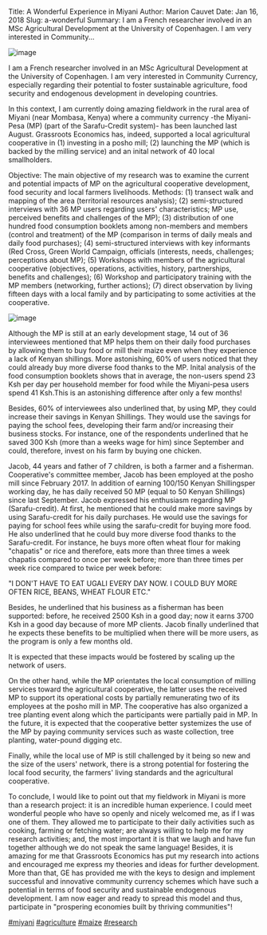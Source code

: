 Title: A Wonderful Experience in Miyani
Author: Marion Cauvet
Date: Jan 16, 2018
Slug: a-wonderful
Summary: I am a French researcher involved in an MSc Agricultural Development at the University of Copenhagen. I am very interested in Community...

![image](images/blog/a-wonderful1.webp)

I am a French researcher involved in an MSc Agricultural Development at
the University of Copenhagen. I am very interested in Community
Currency, especially regarding their potential to foster sustainable
agriculture, food security and endogenous development in developing
countries.

In this context, I am currently doing amazing fieldwork in the rural
area of Miyani (near Mombasa, Kenya) where a community currency -the
Miyani-Pesa (MP) (part of the Sarafu-Credit system)- has been launched
last August. Grassroots Economics has, indeed, supported a local
agricultural cooperative in (1) investing in a posho mill; (2) launching
the MP (which is backed by the milling service) and an inital network of
40 local smallholders.

Objective: The main objective of my research was to examine the current
and potential impacts of MP on the agricultural cooperative development,
food security and local farmers livelihoods. Methods: (1) transect walk
and mapping of the area (territorial resources analysis); (2)
semi-structured interviews with 36 MP users regarding users'
characteristics; MP use, perceived benefits and challenges of the MP);
(3) distribution of one hundred food consumption booklets among
non-members and members (control and treatment) of the MP (comparison in
terms of daily meals and daily food purchases); (4) semi-structured
interviews with key informants (Red Cross, Green World Campaign,
officials (interests, needs, challenges; perceptions about MP); (5)
Workshops with members of the agricultural cooperative (objectives,
operations, activities, history, partnerships, benefits and challenges);
(6) Workshop and participatory training with the MP members (networking,
further actions); (7) direct observation by living fifteen days with a
local family and by participating to some activities at the cooperative.

![image](images/blog/a-wonderful47.webp)

Although the MP is still at an early development stage, 14 out of 36
interviewees mentioned that MP helps them on their daily food purchases
by allowing them to buy food or mill their maize even when they
experience a lack of Kenyan shillings. More astonishing, 60% of users
noticed that they could already buy more diverse food thanks to the MP.
Inital analysis of the food consumption booklets shows that in average,
the non-users spend 23 Ksh per day per household member for food while
the Miyani-pesa users spend 41 Ksh.This is an astonishing difference
after only a few months!

Besides, 60% of interviewees also underlined that, by using MP, they
could increase their savings in Kenyan Shillings. They would use the
savings for paying the school fees, developing their farm and/or
increasing their business stocks. For instance, one of the respondents
underlined that he saved 300 Ksh (more than a weeks wage for him) since
September and could, therefore, invest on his farm by buying one
chicken.

Jacob, 44 years and father of 7 children, is both a farmer and a
fisherman. Cooperative's committee member, Jacob has been employed at
the posho mill since February 2017. In addition of earning 100/150
Kenyan Shillingsper working day, he has daily received 50 MP (equal to
50 Kenyan Shillings) since last September. Jacob expressed his
enthusiasm regarding MP (Sarafu-credit). At first, he mentioned that he
could make more savings by using Sarafu-credit for his daily purchases.
He would use the savings for paying for school fees while using the
sarafu-credit for buying more food. He also underlined that he could buy
more diverse food thanks to the Sarafu-credit. For instance, he buys
more often wheat flour for making "chapatis" or rice and therefore, eats
more than three times a week chapatis compared to once per week before;
more than three times per week rice compared to twice per week before:

"I DON'T HAVE TO EAT UGALI EVERY DAY NOW. I COULD BUY MORE OFTEN RICE,
BEANS, WHEAT FLOUR ETC."

Besides, he underlined that his business as a fisherman has been
supported: before, he received 2500 Ksh in a good day; now it earns 3700
Ksh in a good day because of more MP clients. Jacob finally underlined
that he expects these benefits to be multiplied when there will be more
users, as the program is only a few months old.

It is expected that these impacts would be fostered by scaling up the
network of users.

On the other hand, while the MP orientates the local consumption of
milling services toward the agricultural cooperative, the latter uses
the received MP to support its operational costs by partially
remunerating two of its employees at the posho mill in MP. The
cooperative has also organized a tree planting event along which the
participants were partially paid in MP. In the future, it is expected
that the cooperative better systemizes the use of the MP by paying
community services such as waste collection, tree planting, water-pound
digging etc.

Finally, while the local use of MP is still challenged by it being so
new and the size of the users' network, there is a strong potential for
fostering the local food security, the farmers' living standards and the
agricultural cooperative.

To conclude, I would like to point out that my fieldwork in Miyani is
more than a research project: it is an incredible human experience. I
could meet wonderful people who have so openly and nicely welcomed me,
as if I was one of them. They allowed me to participate to their daily
activities such as cooking, farming or fetching water; are always
willing to help me for my research activities; and, the most important
it is that we laugh and have fun together although we do not speak the
same language! Besides, it is amazing for me that Grassroots Economics
has put my research into actions and encouraged me express my theories
and ideas for further development. More than that, GE has provided me
with the keys to design and implement successful and innovative
community currency schemes which have such a potential in terms of food
security and sustainable endogenous development. I am now eager and
ready to spread this model and thus, participate in "prospering
economies built by thriving communities"!

[#miyani](https://www.grassrootseconomics.org/blog/hashtags/miyani)
[#agriculture](https://www.grassrootseconomics.org/blog/hashtags/agriculture)
[#maize](https://www.grassrootseconomics.org/blog/hashtags/maize)
[#research](https://www.grassrootseconomics.org/blog/hashtags/research)
